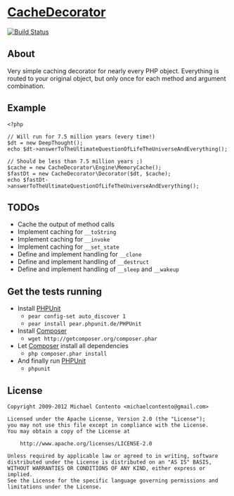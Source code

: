 # [CacheDecorator][]

[![Build Status](https://secure.travis-ci.org/michaelcontento/CacheDecorator.png)](http://travis-ci.org/michaelcontento/CacheDecorator)

## About

Very simple caching decorator for nearly every PHP object. Everything is routed
to your original object, but only once for each method and argument combination.

## Example

    <?php

    // Will run for 7.5 million years (every time!)
    $dt = new DeepThought();
    echo $dt->answerToTheUltimateQuestionOfLifeTheUniverseAndEverything();
    
    // Should be less than 7.5 million years ;)
    $cache = new CacheDecorator\Engine\MemoryCache();
    $fastDt = new CacheDecorator\Decorator($dt, $cache);
    echo $fastDt->answerToTheUltimateQuestionOfLifeTheUniverseAndEverything();

## TODOs

* Cache the output of method calls
* Implement caching for `__toString`
* Implement caching for `__invoke`
* Implement caching for `__set_state`
* Define and implement handling for `__clone` 
* Define and implement handling of `__destruct`
* Define and implement handling of `__sleep` and `__wakeup`

## Get the tests running

* Install [PHPUnit][]
    * `pear config-set auto_discover 1`
    * `pear install pear.phpunit.de/PHPUnit`
* Install [Composer][]
    * `wget http://getcomposer.org/composer.phar`
* Let [Composer][] install all dependencies
    * `php composer.phar install`
* And finally run [PHPUnit][]
    * `phpunit`

## License

    Copyright 2009-2012 Michael Contento <michaelcontento@gmail.com>

    Licensed under the Apache License, Version 2.0 (the "License");
    you may not use this file except in compliance with the License.
    You may obtain a copy of the License at

        http://www.apache.org/licenses/LICENSE-2.0

    Unless required by applicable law or agreed to in writing, software
    distributed under the License is distributed on an "AS IS" BASIS,
    WITHOUT WARRANTIES OR CONDITIONS OF ANY KIND, either express or implied.
    See the License for the specific language governing permissions and
    limitations under the License.

  [CacheDecorator]: https://github.com/michaelcontento/CacheDecorator
  [Composer]: https://github.com/composer/composer
  [PHPUnit]: https://github.com/sebastianbergmann/phpunit

